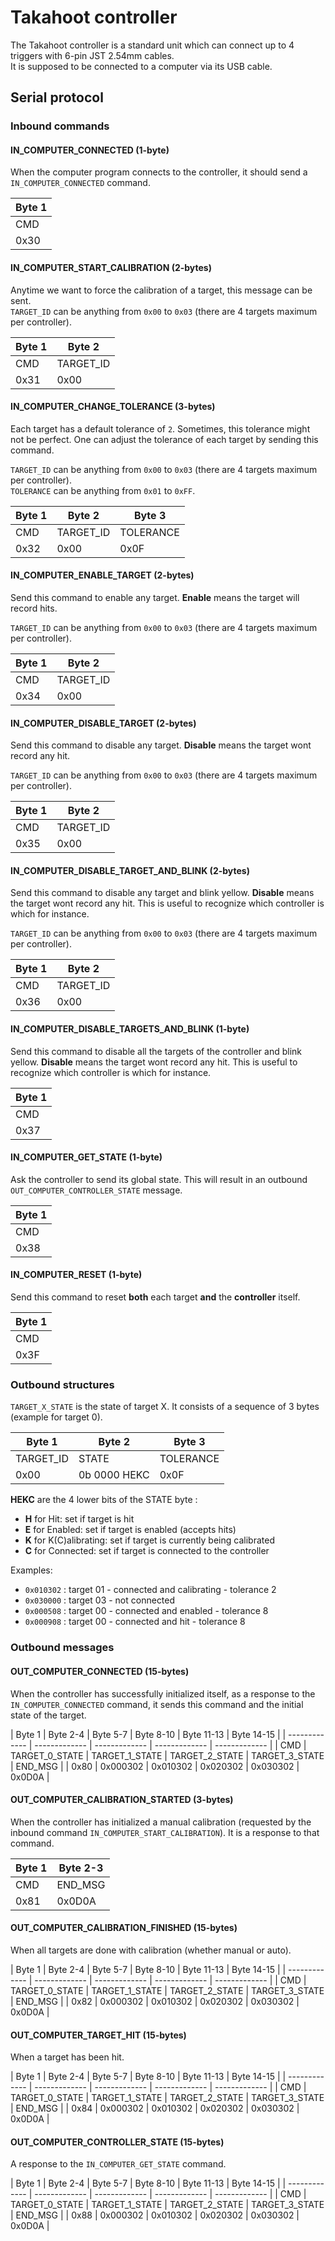 # Takahoot controller

The Takahoot controller is a standard unit which can connect up to 4 triggers with 6-pin JST 2.54mm cables.  
It is supposed to be connected to a computer via its USB cable.

## Serial protocol

### Inbound commands

#### IN_COMPUTER_CONNECTED (1-byte)
When the computer program connects to the controller, it should send a `IN_COMPUTER_CONNECTED` command.

| Byte 1  |
| ------------- |
| CMD  |
| 0x30  |


#### IN_COMPUTER_START_CALIBRATION (2-bytes)
Anytime we want to force the calibration of a target, this message can be sent.  
`TARGET_ID` can be anything from `0x00` to `0x03` (there are 4 targets maximum per controller).

| Byte 1  | Byte 2 |
| ------------- | ------------- |
| CMD  | TARGET_ID  |
| 0x31  | 0x00  |


#### IN_COMPUTER_CHANGE_TOLERANCE (3-bytes)
Each target has a default tolerance of `2`. Sometimes, this tolerance might not be perfect.
One can adjust the tolerance of each target by sending this command.

`TARGET_ID` can be anything from `0x00` to `0x03` (there are 4 targets maximum per controller).  
`TOLERANCE` can be anything from `0x01` to `0xFF`.  

| Byte 1  | Byte 2 | Byte 3 |
| ------------- | ------------- | ------------- |
| CMD  | TARGET_ID  | TOLERANCE  |
| 0x32  | 0x00  | 0x0F |


#### IN_COMPUTER_ENABLE_TARGET (2-bytes)
Send this command to enable any target. **Enable** means the target will record hits.

`TARGET_ID` can be anything from `0x00` to `0x03` (there are 4 targets maximum per controller).

| Byte 1  | Byte 2 |
| ------------- | ------------- |
| CMD  | TARGET_ID  |
| 0x34  | 0x00  |


#### IN_COMPUTER_DISABLE_TARGET (2-bytes)
Send this command to disable any target. **Disable** means the target wont record any hit.

`TARGET_ID` can be anything from `0x00` to `0x03` (there are 4 targets maximum per controller).

| Byte 1  | Byte 2 |
| ------------- | ------------- |
| CMD  | TARGET_ID  |
| 0x35  | 0x00  |


#### IN_COMPUTER_DISABLE_TARGET_AND_BLINK (2-bytes)
Send this command to disable any target and blink yellow. **Disable** means the target wont record any hit. This is useful to recognize which controller is which for instance.

`TARGET_ID` can be anything from `0x00` to `0x03` (there are 4 targets maximum per controller).

| Byte 1  | Byte 2 |
| ------------- | ------------- |
| CMD  | TARGET_ID  |
| 0x36  | 0x00  |


#### IN_COMPUTER_DISABLE_TARGETS_AND_BLINK (1-byte)
Send this command to disable all the targets of the controller and blink yellow. **Disable** means the target wont record any hit. This is useful to recognize which controller is which for instance.

| Byte 1  |
| ------------- |
| CMD  |
| 0x37  |


#### IN_COMPUTER_GET_STATE (1-byte)
Ask the controller to send its global state. This will result in an outbound `OUT_COMPUTER_CONTROLLER_STATE` message.

| Byte 1  |
| ------------- |
| CMD  |
| 0x38  |


#### IN_COMPUTER_RESET (1-byte)
Send this command to reset **both** each target **and** the **controller** itself.

| Byte 1  |
| ------------- |
| CMD  |
| 0x3F  |

### Outbound structures


`TARGET_X_STATE` is the state of target X. It consists of a sequence of 3 bytes (example for target 0).

| Byte 1  | Byte 2 | Byte 3 |
| ------------- | ------------- | ------------- |
| TARGET_ID  | STATE  | TOLERANCE  |
| 0x00  | 0b 0000 HEKC  | 0x0F |

**HEKC** are the 4 lower bits of the STATE byte :
 * **H** for Hit: set if target is hit
 * **E** for Enabled: set if target is enabled (accepts hits)
 * **K** for K(C)alibrating: set if target is currently being calibrated
 * **C** for Connected: set if target is connected to the controller

Examples:

 * `0x010302` : target 01 - connected and calibrating - tolerance 2
 * `0x030000` : target 03 - not connected
 * `0x000508` : target 00 - connected and enabled - tolerance 8
 * `0x000908` : target 00 - connected and hit - tolerance 8

### Outbound messages

#### OUT_COMPUTER_CONNECTED (15-bytes)
When the controller has successfully initialized itself, as a response to the `IN_COMPUTER_CONNECTED` command, it sends this command and the initial state of the target.


| Byte 1  | Byte 2-4  | Byte 5-7  | Byte 8-10  | Byte 11-13  |  Byte 14-15 |
| ------------- | ------------- | ------------- | ------------- | ------------- |
| CMD  | TARGET_0_STATE  | TARGET_1_STATE  | TARGET_2_STATE  | TARGET_3_STATE  | END_MSG  |
| 0x80  | 0x000302  | 0x010302  | 0x020302  | 0x030302  | 0x0D0A  |

#### OUT_COMPUTER_CALIBRATION_STARTED (3-bytes)
When the controller has initialized a manual calibration (requested by the inbound command `IN_COMPUTER_START_CALIBRATION`). It is a response to that command.

| Byte 1  | Byte 2-3 |
| ------------- | ------------- |
| CMD  | END_MSG  |
| 0x81  | 0x0D0A  |

#### OUT_COMPUTER_CALIBRATION_FINISHED (15-bytes)
When all targets are done with calibration (whether manual or auto).

| Byte 1  | Byte 2-4  | Byte 5-7  | Byte 8-10  | Byte 11-13  |  Byte 14-15 |
| ------------- | ------------- | ------------- | ------------- | ------------- |
| CMD  | TARGET_0_STATE  | TARGET_1_STATE  | TARGET_2_STATE  | TARGET_3_STATE  | END_MSG  |
| 0x82  | 0x000302  | 0x010302  | 0x020302  | 0x030302  | 0x0D0A  |

#### OUT_COMPUTER_TARGET_HIT (15-bytes)
When a target has been hit.

| Byte 1  | Byte 2-4  | Byte 5-7  | Byte 8-10  | Byte 11-13  |  Byte 14-15 |
| ------------- | ------------- | ------------- | ------------- | ------------- |
| CMD  | TARGET_0_STATE  | TARGET_1_STATE  | TARGET_2_STATE  | TARGET_3_STATE  | END_MSG  |
| 0x84  | 0x000302  | 0x010302  | 0x020302  | 0x030302  | 0x0D0A  |


#### OUT_COMPUTER_CONTROLLER_STATE (15-bytes)
A response to the `IN_COMPUTER_GET_STATE` command.

| Byte 1  | Byte 2-4  | Byte 5-7  | Byte 8-10  | Byte 11-13  |  Byte 14-15 |
| ------------- | ------------- | ------------- | ------------- | ------------- |
| CMD  | TARGET_0_STATE  | TARGET_1_STATE  | TARGET_2_STATE  | TARGET_3_STATE  | END_MSG  |
| 0x88  | 0x000302  | 0x010302  | 0x020302  | 0x030302  | 0x0D0A  |
